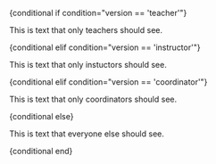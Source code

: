 {conditional if condition="version == 'teacher'"}

This is text that only teachers should see.

{conditional elif condition="version == 'instructor'"}

This is text that only instuctors should see.

{conditional elif condition="version == 'coordinator'"}

This is text that only coordinators should see.

{conditional else}

This is text that everyone else should see.

{conditional end}
